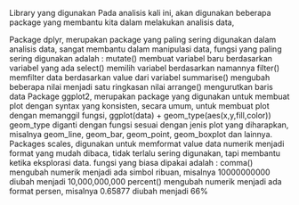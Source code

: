 Library yang digunakan
Pada analisis kali ini, akan digunakan beberapa package yang membantu kita dalam melakukan analisis data,

Package dplyr, merupakan package yang paling sering digunakan dalam analisis data, sangat membantu dalam manipulasi data, fungsi yang paling sering digunakan adalah :
mutate() membuat variabel baru berdasarkan variabel yang ada
select() memilih variabel berdasarkan namannya
filter() memfilter data berdasarkan value dari variabel
summarise() mengubah beberapa nilai menjadi satu ringkasan nilai
arrange() mengurutkan baris data
Package ggplot2, merupakan package yang digunakan untuk membuat plot dengan syntax yang konsisten, secara umum, untuk membuat plot dengan memanggil fungsi,
ggplot(data) + geom_type(aes(x,y,fill,color))
geom_type diganti dengan fungsi sesuai dengan jenis plot yang diharapkan, misalnya geom_line, geom_bar, geom_point, geom_boxplot dan lainnya.
Packages scales, digunakan untuk memformat value data numerik menjadi format yang mudah dibaca, tidak terlalu sering digunakan, tapi membantu ketika eksplorasi data. fungsi yang biasa dipakai adalah :
comma() mengubah numerik menjadi ada simbol ribuan, misalnya 10000000000 diubah menjadi 10,000,000,000
percent() mengubah numerik menjadi ada format persen, misalnya 0.65877 diubah menjadi 66%
